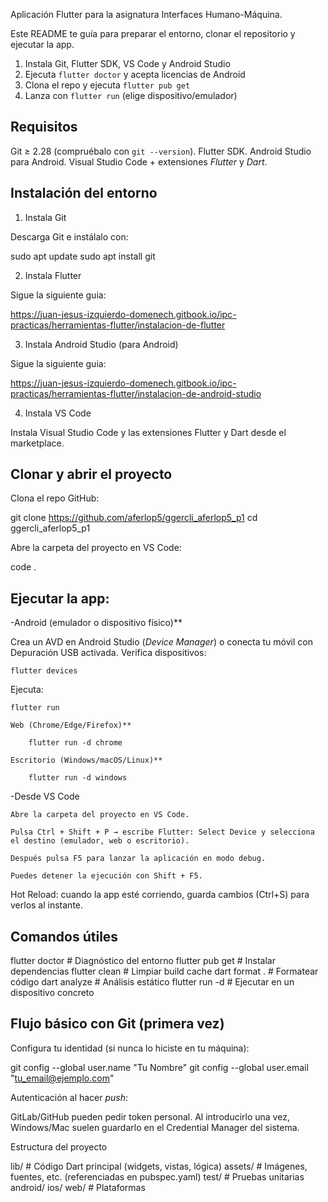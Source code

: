 Aplicación Flutter para la asignatura Interfaces Humano-Máquina.

Este README te guía para preparar el entorno, clonar el repositorio y ejecutar la app.

 1. Instala Git, Flutter SDK, VS Code y Android Studio
 2. Ejecuta `flutter doctor` y acepta licencias de Android
 3. Clona el repo y ejecuta `flutter pub get`
 4. Lanza con `flutter run` (elige dispositivo/emulador)

## Requisitos

Git ≥ 2.28 (compruébalo con `git --version`).
Flutter SDK.
Android Studio para Android.
Visual Studio Code + extensiones *Flutter* y *Dart*.

## Instalación del entorno

1) Instala Git

Descarga Git e instálalo con:

sudo apt update
sudo apt install git

2) Instala Flutter

Sigue la siguiente guia:

https://juan-jesus-izquierdo-domenech.gitbook.io/ipc-practicas/herramientas-flutter/instalacion-de-flutter

3) Instala Android Studio (para Android)

Sigue la siguiente guia:

https://juan-jesus-izquierdo-domenech.gitbook.io/ipc-practicas/herramientas-flutter/instalacion-de-android-studio


4) Instala VS Code

Instala Visual Studio Code y las extensiones Flutter y Dart desde el marketplace.

## Clonar y abrir el proyecto


Clona el repo GitHub:

git clone https://github.com/aferlop5/ggercli_aferlop5_p1
cd ggercli_aferlop5_p1


Abre la carpeta del proyecto en VS Code:

code .


## Ejecutar la app:

-Android (emulador o dispositivo físico)**

  Crea un AVD en Android Studio (*Device Manager*) o conecta tu móvil con Depuración USB activada.
  Verifica dispositivos:

    flutter devices

  Ejecuta:

    flutter run

    Web (Chrome/Edge/Firefox)**
  
        flutter run -d chrome
  
    Escritorio (Windows/macOS/Linux)**

        flutter run -d windows
  
-Desde VS Code

    Abre la carpeta del proyecto en VS Code.

    Pulsa Ctrl + Shift + P → escribe Flutter: Select Device y selecciona el destino (emulador, web o escritorio).

    Después pulsa F5 para lanzar la aplicación en modo debug.

    Puedes detener la ejecución con Shift + F5.

Hot Reload: cuando la app esté corriendo, guarda cambios (Ctrl+S) para verlos al instante.

## Comandos útiles

flutter doctor            # Diagnóstico del entorno
flutter pub get           # Instalar dependencias
flutter clean             # Limpiar build cache
dart format .             # Formatear código
dart analyze              # Análisis estático
flutter run -d <device>   # Ejecutar en un dispositivo concreto

## Flujo básico con Git (primera vez)

Configura tu identidad (si nunca lo hiciste en tu máquina):

git config --global user.name "Tu Nombre"
git config --global user.email "tu_email@ejemplo.com"


Autenticación al hacer *push*:

GitLab/GitHub pueden pedir token personal. Al introducirlo una vez, Windows/Mac suelen guardarlo en el Credential Manager del sistema.



Estructura del proyecto

lib/                # Código Dart principal (widgets, vistas, lógica)
assets/             # Imágenes, fuentes, etc. (referenciadas en pubspec.yaml)
test/               # Pruebas unitarias
android/ ios/ web/  # Plataformas


